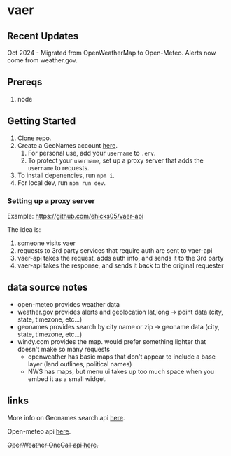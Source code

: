 # vaer

## Recent Updates

Oct 2024 - Migrated from OpenWeatherMap to Open-Meteo. Alerts now come from weather.gov.

## Prereqs

1. node

## Getting Started

1. Clone repo.
2. Create a GeoNames account [here](https://www.geonames.org/login). 
   1. For personal use, add your `username` to `.env`.
   2. To protect your `username`, set up a proxy server that adds the `username` to requests.
3. To install depenencies, run `npm i`.
4. For local dev, run `npm run dev`.

### Setting up a proxy server

Example: https://github.com/ehicks05/vaer-api

The idea is:
1. someone visits vaer
2. requests to 3rd party services that require auth are sent to vaer-api
3. vaer-api takes the request, adds auth info, and sends it to the 3rd party
4. vaer-api takes the response, and sends it back to the original requester

## data source notes

* open-meteo provides weather data
* weather.gov provides alerts and geolocation lat,long -> point data (city, state, timezone, etc...)
* geonames provides search by city name or zip -> geoname data (city, state, timezone, etc...)
* windy.com provides the map. would prefer something lighter that doesn't make so many requests
    * openweather has basic maps that don't appear to include a base layer (land outlines, political names)
    * NWS has maps, but menu ui takes up too much space when you embed it as a small widget.

## links

 More info on Geonames search api [here](https://www.geonames.org/export/geonames-search.html).

 Open-meteo api [here](https://open-meteo.com/en/docs).

 ~~OpenWeather OneCall api [here](https://openweathermap.org/api/one-call-3).~~